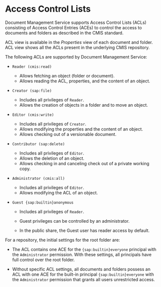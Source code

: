 <!-- loio01fb63bce6354c8d94ce27effae4341d -->

# Access Control Lists

Document Management Service supports Access Control Lists \(ACLs\) consisting of Access Control Entries \(ACEs\) to control the access to documents and folders as described in the CMIS standard.

ACL view is available in the *Properties* view of each document and folder. ACL view shows all the ACLs present in the underlying CMIS repository.

The following ACLs are supported by Document Management Service:

-   `Reader (cmis:read)`
    -   Allows fetching an object \(folder or document\).
    -   Allows reading the ACL, properties, and the content of an object.

-   `Creator (sap:file)`
    -   Includes all privileges of `Reader`.
    -   Allows the creation of objects in a folder and to move an object.

-   `Editor (cmis:write)`
    -   Includes all privileges of `Creator`.
    -   Allows modifying the properties and the content of an object.
    -   Allows checking out of a versionable document.

-   `Contributor (sap:delete)`
    -   Includes all privileges of `Editor`.
    -   Allows the deletion of an object.
    -   Allows checking in and canceling check out of a private working copy.

-   `Administrator (cmis:all)`
    -   Includes all privileges of `Editor`.
    -   Allows modifying the ACL of an object.

-   `Guest {sap:builtin}anonymous`
    -   Includes all privileges of `Reader`.

    -   Guest privileges can be controlled by an administrator.
    -   In the public share, the Guest user has reader access by default.


For a repository, the initial settings for the root folder are:

-   The ACL contains one ACE for the `{sap:builtin}everyone` principal with the `Administrator` permission. With these settings, all principals have full control over the root folder.

-   Without specific ACL settings, all documents and folders possess an ACL with one ACE for the built-in principal `{sap:builtin}everyone` with the `Administrator` permission that grants all users unrestricted access.



